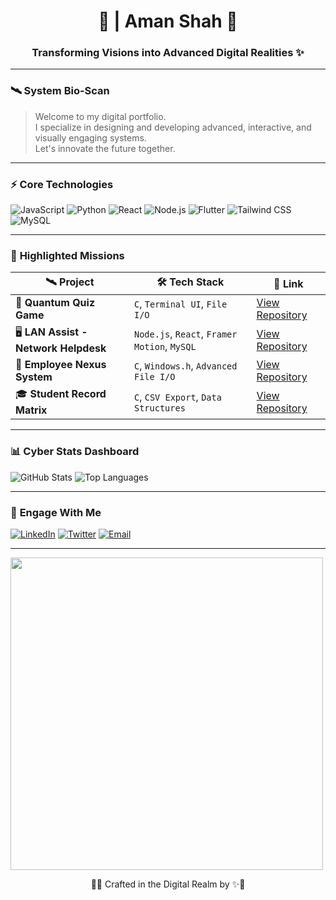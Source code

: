 

<h1 align="center">🌌 <Your Name> | Aman Shah 🚀</h1>

<h3 align="center">Transforming Visions into Advanced Digital Realities ✨</h3>

---

### 🛰️ **System Bio-Scan**

> Welcome to my digital portfolio.  
> I specialize in designing and developing advanced, interactive, and visually engaging systems.  
> Let's innovate the future together.

---

### ⚡ **Core Technologies**

![JavaScript](https://img.shields.io/badge/-JavaScript-121212?style=for-the-badge&logo=javascript&logoColor=F7DF1E)
![Python](https://img.shields.io/badge/-Python-121212?style=for-the-badge&logo=python&logoColor=3776AB)
![React](https://img.shields.io/badge/-React-121212?style=for-the-badge&logo=react&logoColor=61DAFB)
![Node.js](https://img.shields.io/badge/-Node.js-121212?style=for-the-badge&logo=node.js&logoColor=339933)
![Flutter](https://img.shields.io/badge/-Flutter-121212?style=for-the-badge&logo=flutter&logoColor=02569B)
![Tailwind CSS](https://img.shields.io/badge/-Tailwind_CSS-121212?style=for-the-badge&logo=tailwindcss&logoColor=06B6D4)
![MySQL](https://img.shields.io/badge/-MySQL-121212?style=for-the-badge&logo=mysql&logoColor=4479A1)

---

### 🌠 **Highlighted Missions**

| 🛰️ Project | 🛠️ Tech Stack | 🔗 Link |
| ------------ | ----------- | ---------- |
| 🌌 **Quantum Quiz Game** | `C`, `Terminal UI`, `File I/O` | [View Repository](#) |
| 🖥️ **LAN Assist - Network Helpdesk** | `Node.js`, `React`, `Framer Motion`, `MySQL` | [View Repository](#) |
| 📂 **Employee Nexus System** | `C`, `Windows.h`, `Advanced File I/O` | [View Repository](#) |
| 🎓 **Student Record Matrix** | `C`, `CSV Export`, `Data Structures` | [View Repository](#) |

---

### 📊 **Cyber Stats Dashboard**

![GitHub Stats](https://github-readme-stats.vercel.app/api?username=<YOUR_USERNAME>&show_icons=true&theme=midnight-purple&border_radius=15&bg_color=0D1117)
![Top Languages](https://github-readme-stats.vercel.app/api/top-langs/?username=<YOUR_USERNAME>&layout=compact&theme=midnight-purple&border_radius=15&bg_color=0D1117)

---

### 📡 **Engage With Me**

[![LinkedIn](https://img.shields.io/badge/-LinkedIn-0077B5?style=for-the-badge&logo=linkedin&logoColor=white)](https://linkedin.com/in/your-profile)
[![Twitter](https://img.shields.io/badge/-Twitter-1DA1F2?style=for-the-badge&logo=twitter&logoColor=white)](https://twitter.com/your-twitter)
[![Email](https://img.shields.io/badge/-Email-D14836?style=for-the-badge&logo=gmail&logoColor=white)](mailto:your-email@example.com)

---

  <img src="https://media.giphy.com/media/U2pmTWUi0MXjyrMaVj/giphy.gif" width="500"/>
</p>

<p align="center">🚀✨ Crafted in the Digital Realm by <Your Name> ✨🚀</p>
